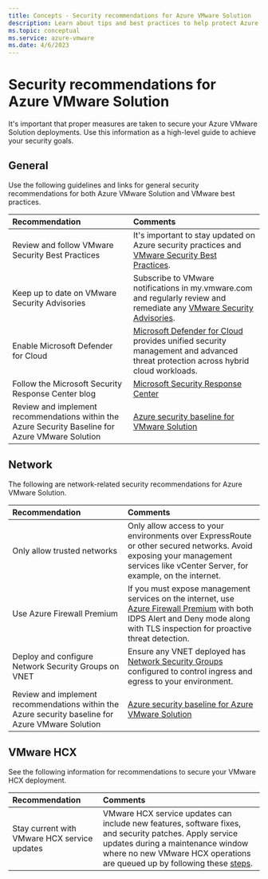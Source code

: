 ```yaml
---
title: Concepts - Security recommendations for Azure VMware Solution
description: Learn about tips and best practices to help protect Azure VMware Solution deployments from vulnerabilities and malicious actors. 
ms.topic: conceptual
ms.service: azure-vmware
ms.date: 4/6/2023
---
```



# Security recommendations for Azure VMware Solution

It's important that proper measures are taken to secure your Azure VMware Solution deployments. Use this information as a high-level guide to achieve your security goals.

## General

Use the following guidelines and links for general security recommendations for both Azure VMware Solution and VMware best practices.

| **Recommendation** | **Comments** |
| :-- | :-- |
| Review and follow VMware Security Best Practices | It's important to stay updated on Azure security practices and [VMware Security Best Practices](https://docs.vmware.com/en/VMware-vSphere/7.0/com.vmware.vsphere.security.doc/GUID-412EF981-D4F1-430B-9D09-A4679C2D04E7.html). |
| Keep up to date on VMware Security Advisories | Subscribe to VMware notifications in my.vmware.com and regularly review and remediate any [VMware Security Advisories](https://www.vmware.com/security/advisories.html). |
| Enable Microsoft Defender for Cloud | [Microsoft Defender for Cloud](../defender-for-cloud/index.yml) provides unified security management and advanced threat protection across hybrid cloud workloads. |
| Follow the Microsoft Security Response Center blog | [Microsoft Security Response Center](https://msrc-blog.microsoft.com/) |
| Review and implement recommendations within the Azure Security Baseline for Azure VMware Solution | [Azure security baseline for VMware Solution](/security/benchmark/azure/baselines/vmware-solution-security-baseline/) |


## Network

The following are network-related security recommendations for Azure VMware Solution.

| **Recommendation** | **Comments** |
| :-- | :-- |
| Only allow trusted networks | Only allow access to your environments over ExpressRoute or other secured networks. Avoid exposing your management services like vCenter Server, for example, on the internet. |
| Use Azure Firewall Premium | If you must expose management services on the internet, use [Azure Firewall Premium](../firewall/premium-migrate.md) with both IDPS Alert and Deny mode along with TLS inspection for proactive threat detection. |
| Deploy and configure Network Security Groups on VNET | Ensure any VNET deployed has [Network Security Groups](../virtual-network/network-security-groups-overview.md) configured to control ingress and egress to your environment. |
| Review and implement recommendations within the Azure security baseline for Azure VMware Solution | [Azure security baseline for Azure VMware Solution](/security/benchmark/azure/baselines/vmware-solution-security-baseline/) |

## VMware HCX

See the following information for recommendations to secure your VMware HCX deployment.

| **Recommendation** | **Comments** |
| :-- | :-- |
| Stay current with VMware HCX service updates | VMware HCX service updates can include new features, software fixes, and security patches. Apply service updates during a maintenance window where no new VMware HCX operations are queued up by following these [steps](https://docs.vmware.com/en/VMware-HCX/4.1/hcx-user-guide/GUID-F4AEAACB-212B-4FB6-AC36-9E5106879222.html). |
